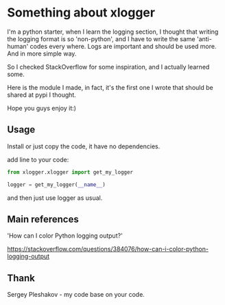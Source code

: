 # Something about xlogger
I'm a python starter, when I learn the logging section, 
I thought that writing the logging format is so 'non-python',
and I have to write the same 'anti-human' codes every where.
Logs are important and should be used more. And in more simple way.

So I checked StackOverflow for some inspiration, and I actually learned some.

Here is the module I made, in fact, it's the first one I wrote that should be
shared at pypi I thought.

Hope you guys enjoy it:)

## Usage
Install or just copy the code, it have no dependencies.

add line to your code:
```python
from xlogger.xlogger import get_my_logger

logger = get_my_logger(__name__)
```
and then just use logger as usual.

## Main references
'How can I color Python logging output?'

https://stackoverflow.com/questions/384076/how-can-i-color-python-logging-output

## Thank
Sergey Pleshakov - my code base on your code.